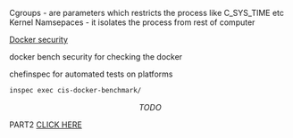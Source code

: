Cgroups - are parameters which restricts the process like C_SYS_TIME etc 
Kernel Namsepaces - it isolates the process from rest of computer

[Docker security](https://docs.docker.com/engine/security/)

docker bench security
for checking the docker

chefinspec for automated tests on platforms
```sh
inspec exec cis-docker-benchmark/
```

$$TODO$$

PART2 [CLICK HERE](https://event.on24.com/eventRegistration/EventLobbyServlet?target=reg20.jsp&partnerref=HackerSploit0721&eventid=3259076&sessionid=1&key=7CCACE9DA9AEDE3D49FD487C7ECA18B5&regTag=&V2=false&sourcepage=register)